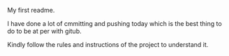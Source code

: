 My first readme. 

I have done a lot of cmmitting and pushing today which is the best thing to do to be at per with gitub. 

Kindly follow the rules and instructions of the project to understand it.
